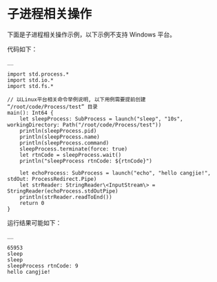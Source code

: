 
# 子进程相关操作

下面是子进程相关操作示例，以下示例不支持 Windows 平台。

代码如下：
    
    __
    
    import std.process.*
    import std.io.*
    import std.fs.*
    
    // 以Linux平台相关命令举例说明, 以下用例需要提前创建 “/root/code/Process/test” 目录
    main(): Int64 {
        let sleepProcess: SubProcess = launch("sleep", "10s", workingDirectory: Path("/root/code/Process/test"))
        println(sleepProcess.pid)
        println(sleepProcess.name)
        println(sleepProcess.command)
        sleepProcess.terminate(force: true)
        let rtnCode = sleepProcess.wait()
        println("sleepProcess rtnCode: ${rtnCode}")
    
        let echoProcess: SubProcess = launch("echo", "hello cangjie!", stdOut: ProcessRedirect.Pipe)
        let strReader: StringReader\<InputStream\> = StringReader(echoProcess.stdOutPipe)
        println(strReader.readToEnd())
        return 0
    }
    
运行结果可能如下：
    
    __
    
    65953
    sleep
    sleep
    sleepProcess rtnCode: 9
    hello cangjie!